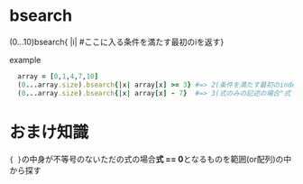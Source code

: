 # bsearch

(0...10)bsearch{ |i| #ここに入る条件を満たす最初のiを返す}

example

```ruby
  array = [0,1,4,7,10]
  (0...array.size).bsearch{|x| array[x] >= 3} #=> 2(条件を満たす最初のindex)
  (0...array.size).bsearch{|x| array[x] - 7}  #=> 3(式のみの記述の場合"式 == 0"となるindexを探す)  
```

# おまけ知識

```{ }```の中身が不等号のないただの式の場合**式 == 0**となるものを範囲(or配列)の中から探す

